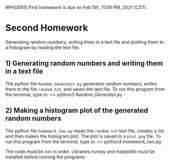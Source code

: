 #PHSX815
First homework is due on Feb 5th, 11:59 PM, 2021 (CST).

# Second Homework
Generating random numbers, writing them in a text file and plotting them to a histogram by reading the text file.

## 1) Generating random numbers and writing them in a text file
The python file `Random_Generator.py` generates random numbers, writes them to the file `random.txt`, and saves the text file.
To run this program from the terminal, type in:
		<> python3 Random_Generator.py -<seed>

## 2) Making a histogram plot of the generated random numbers
The python file `homework_two.py` reads the `random.txt` text file, creates a list and then makes the histogram plot. The plot is saved to a `plot.png` file.
To run this program from the terminal, type in:
		<> python3 homework_two.py

The code must be run in order. Libraries numpy and matplotlib must be installed before running the programs.
